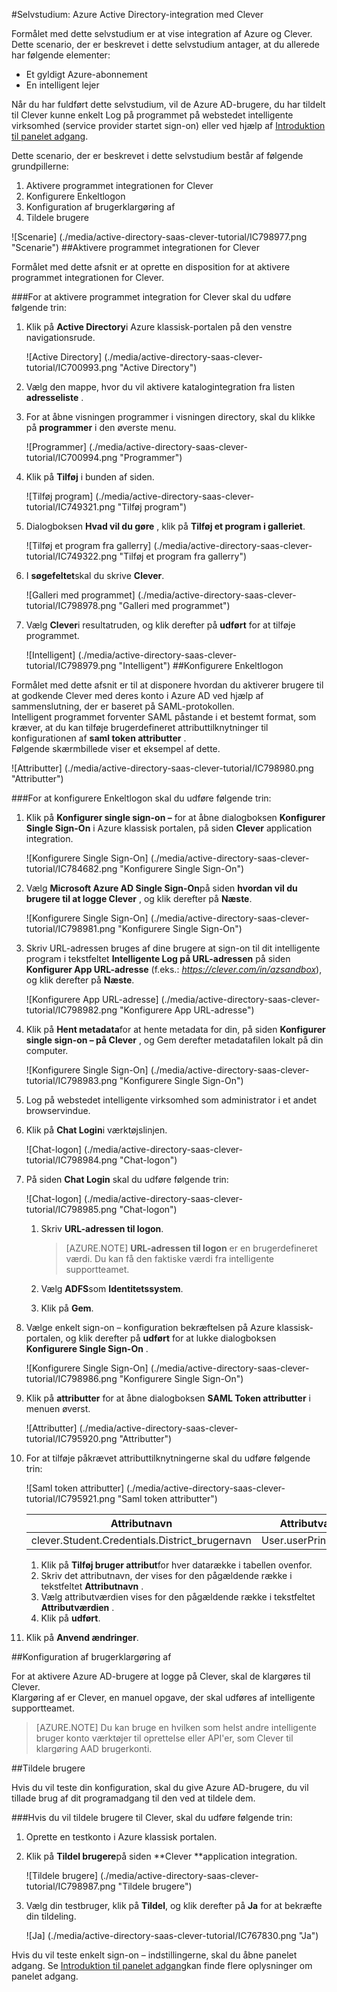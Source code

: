<properties 
    pageTitle="Selvstudium: Azure Active Directory-integration med Clever | Microsoft Azure" 
    description="Lær, hvordan du bruger Clever med Azure Active Directory til at aktivere enkeltlogon, automatiseret klargøring og mere!" 
    services="active-directory" 
    authors="jeevansd"  
    documentationCenter="na" 
    manager="femila"/>
<tags 
    ms.service="active-directory" 
    ms.devlang="na" 
    ms.topic="article" 
    ms.tgt_pltfrm="na" 
    ms.workload="identity" 
    ms.date="09/29/2016" 
    ms.author="jeedes" />

#<a name="tutorial-azure-active-directory-integration-with-clever"></a>Selvstudium: Azure Active Directory-integration med Clever

Formålet med dette selvstudium er at vise integration af Azure og Clever. Dette scenario, der er beskrevet i dette selvstudium antager, at du allerede har følgende elementer:

-   Et gyldigt Azure-abonnement
-   En intelligent lejer

Når du har fuldført dette selvstudium, vil de Azure AD-brugere, du har tildelt til Clever kunne enkelt Log på programmet på webstedet intelligente virksomhed (service provider startet sign-on) eller ved hjælp af [Introduktion til panelet adgang](active-directory-saas-access-panel-introduction.md).

Dette scenario, der er beskrevet i dette selvstudium består af følgende grundpillerne:

1.  Aktivere programmet integrationen for Clever
2.  Konfigurere Enkeltlogon
3.  Konfiguration af brugerklargøring af
4.  Tildele brugere

![Scenarie] (./media/active-directory-saas-clever-tutorial/IC798977.png "Scenarie")
##<a name="enabling-the-application-integration-for-clever"></a>Aktivere programmet integrationen for Clever

Formålet med dette afsnit er at oprette en disposition for at aktivere programmet integrationen for Clever.

###<a name="to-enable-the-application-integration-for-clever-perform-the-following-steps"></a>For at aktivere programmet integration for Clever skal du udføre følgende trin:

1.  Klik på **Active Directory**i Azure klassisk-portalen på den venstre navigationsrude.

    ![Active Directory] (./media/active-directory-saas-clever-tutorial/IC700993.png "Active Directory")

2.  Vælg den mappe, hvor du vil aktivere katalogintegration fra listen **adresseliste** .

3.  For at åbne visningen programmer i visningen directory, skal du klikke på **programmer** i den øverste menu.

    ![Programmer] (./media/active-directory-saas-clever-tutorial/IC700994.png "Programmer")

4.  Klik på **Tilføj** i bunden af siden.

    ![Tilføj program] (./media/active-directory-saas-clever-tutorial/IC749321.png "Tilføj program")

5.  Dialogboksen **Hvad vil du gøre** , klik på **Tilføj et program i galleriet**.

    ![Tilføj et program fra gallerry] (./media/active-directory-saas-clever-tutorial/IC749322.png "Tilføj et program fra gallerry")

6.  I **søgefeltet**skal du skrive **Clever**.

    ![Galleri med programmet] (./media/active-directory-saas-clever-tutorial/IC798978.png "Galleri med programmet")

7.  Vælg **Clever**i resultatruden, og klik derefter på **udført** for at tilføje programmet.

    ![Intelligent] (./media/active-directory-saas-clever-tutorial/IC798979.png "Intelligent")
##<a name="configuring-single-sign-on"></a>Konfigurere Enkeltlogon

Formålet med dette afsnit er til at disponere hvordan du aktiverer brugere til at godkende Clever med deres konto i Azure AD ved hjælp af sammenslutning, der er baseret på SAML-protokollen.  
Intelligent programmet forventer SAML påstande i et bestemt format, som kræver, at du kan tilføje brugerdefineret attributtilknytninger til konfigurationen af **saml token attributter** .  
Følgende skærmbillede viser et eksempel af dette.

![Attributter] (./media/active-directory-saas-clever-tutorial/IC798980.png "Attributter")

###<a name="to-configure-single-sign-on-perform-the-following-steps"></a>For at konfigurere Enkeltlogon skal du udføre følgende trin:

1.  Klik på **Konfigurer single sign-on –** for at åbne dialogboksen **Konfigurer Single Sign-On** i Azure klassisk portalen, på siden **Clever** application integration.

    ![Konfigurere Single Sign-On] (./media/active-directory-saas-clever-tutorial/IC784682.png "Konfigurere Single Sign-On")

2.  Vælg **Microsoft Azure AD Single Sign-On**på siden **hvordan vil du brugere til at logge Clever** , og klik derefter på **Næste**.

    ![Konfigurere Single Sign-On] (./media/active-directory-saas-clever-tutorial/IC798981.png "Konfigurere Single Sign-On")

3.  Skriv URL-adressen bruges af dine brugere at sign-on til dit intelligente program i tekstfeltet **Intelligente Log på URL-adressen** på siden **Konfigurer App URL-adresse** (f.eks.: *https://clever.com/in/azsandbox*), og klik derefter på **Næste**.

    ![Konfigurere App URL-adresse] (./media/active-directory-saas-clever-tutorial/IC798982.png "Konfigurere App URL-adresse")

4.  Klik på **Hent metadata**for at hente metadata for din, på siden **Konfigurer single sign-on – på Clever** , og Gem derefter metadatafilen lokalt på din computer.

    ![Konfigurere Single Sign-On] (./media/active-directory-saas-clever-tutorial/IC798983.png "Konfigurere Single Sign-On")

5.  Log på webstedet intelligente virksomhed som administrator i et andet browservindue.

6.  Klik på **Chat Login**i værktøjslinjen.

    ![Chat-logon] (./media/active-directory-saas-clever-tutorial/IC798984.png "Chat-logon")

7.  På siden **Chat Login** skal du udføre følgende trin:

    ![Chat-logon] (./media/active-directory-saas-clever-tutorial/IC798985.png "Chat-logon")

    1.  Skriv **URL-adressen til logon**.  

        >[AZURE.NOTE] **URL-adressen til logon** er en brugerdefineret værdi.
Du kan få den faktiske værdi fra intelligente supportteamet.

    2.  Vælg **ADFS**som **Identitetssystem**.
    3.  Klik på **Gem**.

8.  Vælge enkelt sign-on – konfiguration bekræftelsen på Azure klassisk-portalen, og klik derefter på **udført** for at lukke dialogboksen **Konfigurere Single Sign-On** .

    ![Konfigurere Single Sign-On] (./media/active-directory-saas-clever-tutorial/IC798986.png "Konfigurere Single Sign-On")

9.  Klik på **attributter** for at åbne dialogboksen **SAML Token attributter** i menuen øverst.

    ![Attributter] (./media/active-directory-saas-clever-tutorial/IC795920.png "Attributter")

10. For at tilføje påkrævet attributtilknytningerne skal du udføre følgende trin:

    ![Saml token attributter] (./media/active-directory-saas-clever-tutorial/IC795921.png "Saml token attributter")

  	|Attributnavn|Attributværdien|
  	|---|---|
  	|clever.Student.Credentials.District\_brugernavn|User.userPrincipalName|

    1.  Klik på **Tilføj bruger attribut**for hver datarække i tabellen ovenfor.
    2.  Skriv det attributnavn, der vises for den pågældende række i tekstfeltet **Attributnavn** .
    3.  Vælg attributværdien vises for den pågældende række i tekstfeltet **Attributværdien** .
    4.  Klik på **udført**.

11. Klik på **Anvend ændringer**.

##<a name="configuring-user-provisioning"></a>Konfiguration af brugerklargøring af

For at aktivere Azure AD-brugere at logge på Clever, skal de klargøres til Clever.  
Klargøring af er Clever, en manuel opgave, der skal udføres af intelligente supportteamet.

>[AZURE.NOTE] Du kan bruge en hvilken som helst andre intelligente bruger konto værktøjer til oprettelse eller API'er, som Clever til klargøring AAD brugerkonti.

##<a name="assigning-users"></a>Tildele brugere

Hvis du vil teste din konfiguration, skal du give Azure AD-brugere, du vil tillade brug af dit programadgang til den ved at tildele dem.

###<a name="to-assign-users-to-clever-perform-the-following-steps"></a>Hvis du vil tildele brugere til Clever, skal du udføre følgende trin:

1.  Oprette en testkonto i Azure klassisk portalen.

2.  Klik på **Tildel brugere**på siden **Clever **application integration.

    ![Tildele brugere] (./media/active-directory-saas-clever-tutorial/IC798987.png "Tildele brugere")

3.  Vælg din testbruger, klik på **Tildel**, og klik derefter på **Ja** for at bekræfte din tildeling.

    ![Ja] (./media/active-directory-saas-clever-tutorial/IC767830.png "Ja")

Hvis du vil teste enkelt sign-on – indstillingerne, skal du åbne panelet adgang. Se [Introduktion til panelet adgang](active-directory-saas-access-panel-introduction.md)kan finde flere oplysninger om panelet adgang.
